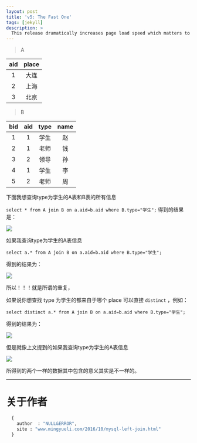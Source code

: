 ```yaml
---
layout: post
title: 'v5: The Fast One'
tags: [jekyll]
description: >
  This release dramatically increases page load speed which matters to Google and visitors with slow connections alike.
---
```


>A       

|aid |	place|
|:--:|:---:|
|1	|大连
|2	|上海
|3	|北京

>B

|bid	|aid	|type	|name
|:----:|:---:|:---:|:--:|
|1	|1	|学生|	赵
|2	|1	|老师|	钱
|3	|2	|领导|	孙
|4	|1	|学生|	李
|5	|2	|老师	|周
 

下面我想查询type为学生的A表和B表的所有信息

`select * from A join B on a.aid=b.aid where B.type="学生";`
得到的结果是：

![](https://okwbu9s8e.qnssl.com/left1.png)

 
如果我查询type为学生的A表信息

`select a.* from A join B on a.aid=b.aid where B.type="学生";`

得到的结果为：

![](https://okwbu9s8e.qnssl.com/left2.png)

所以！！！就是所谓的重复，

如果说你想查找 type 为学生的都来自于哪个 place     可以直接 `distinct`  ，例如：

`select distinct a.* from A join B on a.aid=b.aid where B.type="学生";`

得到的结果为：

![](https://okwbu9s8e.qnssl.com/left3.png)

但是就像上文提到的如果我查询type为学生的A表信息  

![](https://okwbu9s8e.qnssl.com/left4.png)


所得到的两个一样的数据其中包含的意义其实是不一样的。


----------


# 关于作者

```python
  {
    author  : "NULL&ERROR",
    site : "www.mingyueli.com/2016/10/mysql-left-join.html"
  }
```
